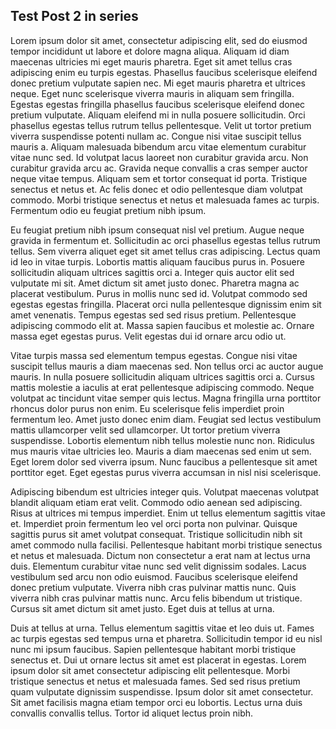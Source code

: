## Test Post 2 in series

Lorem ipsum dolor sit amet, consectetur adipiscing elit, sed do eiusmod tempor incididunt ut labore et dolore magna aliqua. Aliquam id diam maecenas ultricies mi eget mauris pharetra. Eget sit amet tellus cras adipiscing enim eu turpis egestas. Phasellus faucibus scelerisque eleifend donec pretium vulputate sapien nec. Mi eget mauris pharetra et ultrices neque. Eget nunc scelerisque viverra mauris in aliquam sem fringilla. Egestas egestas fringilla phasellus faucibus scelerisque eleifend donec pretium vulputate. Aliquam eleifend mi in nulla posuere sollicitudin. Orci phasellus egestas tellus rutrum tellus pellentesque. Velit ut tortor pretium viverra suspendisse potenti nullam ac. Congue nisi vitae suscipit tellus mauris a. Aliquam malesuada bibendum arcu vitae elementum curabitur vitae nunc sed. Id volutpat lacus laoreet non curabitur gravida arcu. Non curabitur gravida arcu ac. Gravida neque convallis a cras semper auctor neque vitae tempus. Aliquam sem et tortor consequat id porta. Tristique senectus et netus et. Ac felis donec et odio pellentesque diam volutpat commodo. Morbi tristique senectus et netus et malesuada fames ac turpis. Fermentum odio eu feugiat pretium nibh ipsum.

Eu feugiat pretium nibh ipsum consequat nisl vel pretium. Augue neque gravida in fermentum et. Sollicitudin ac orci phasellus egestas tellus rutrum tellus. Sem viverra aliquet eget sit amet tellus cras adipiscing. Lectus quam id leo in vitae turpis. Lobortis mattis aliquam faucibus purus in. Posuere sollicitudin aliquam ultrices sagittis orci a. Integer quis auctor elit sed vulputate mi sit. Amet dictum sit amet justo donec. Pharetra magna ac placerat vestibulum. Purus in mollis nunc sed id. Volutpat commodo sed egestas egestas fringilla. Placerat orci nulla pellentesque dignissim enim sit amet venenatis. Tempus egestas sed sed risus pretium. Pellentesque adipiscing commodo elit at. Massa sapien faucibus et molestie ac. Ornare massa eget egestas purus. Velit egestas dui id ornare arcu odio ut.

Vitae turpis massa sed elementum tempus egestas. Congue nisi vitae suscipit tellus mauris a diam maecenas sed. Non tellus orci ac auctor augue mauris. In nulla posuere sollicitudin aliquam ultrices sagittis orci a. Cursus mattis molestie a iaculis at erat pellentesque adipiscing commodo. Neque volutpat ac tincidunt vitae semper quis lectus. Magna fringilla urna porttitor rhoncus dolor purus non enim. Eu scelerisque felis imperdiet proin fermentum leo. Amet justo donec enim diam. Feugiat sed lectus vestibulum mattis ullamcorper velit sed ullamcorper. Ut tortor pretium viverra suspendisse. Lobortis elementum nibh tellus molestie nunc non. Ridiculus mus mauris vitae ultricies leo. Mauris a diam maecenas sed enim ut sem. Eget lorem dolor sed viverra ipsum. Nunc faucibus a pellentesque sit amet porttitor eget. Eget egestas purus viverra accumsan in nisl nisi scelerisque.

Adipiscing bibendum est ultricies integer quis. Volutpat maecenas volutpat blandit aliquam etiam erat velit. Commodo odio aenean sed adipiscing. Risus at ultrices mi tempus imperdiet. Enim ut tellus elementum sagittis vitae et. Imperdiet proin fermentum leo vel orci porta non pulvinar. Quisque sagittis purus sit amet volutpat consequat. Tristique sollicitudin nibh sit amet commodo nulla facilisi. Pellentesque habitant morbi tristique senectus et netus et malesuada. Dictum non consectetur a erat nam at lectus urna duis. Elementum curabitur vitae nunc sed velit dignissim sodales. Lacus vestibulum sed arcu non odio euismod. Faucibus scelerisque eleifend donec pretium vulputate. Viverra nibh cras pulvinar mattis nunc. Quis viverra nibh cras pulvinar mattis nunc. Arcu felis bibendum ut tristique. Cursus sit amet dictum sit amet justo. Eget duis at tellus at urna.

Duis at tellus at urna. Tellus elementum sagittis vitae et leo duis ut. Fames ac turpis egestas sed tempus urna et pharetra. Sollicitudin tempor id eu nisl nunc mi ipsum faucibus. Sapien pellentesque habitant morbi tristique senectus et. Dui ut ornare lectus sit amet est placerat in egestas. Lorem ipsum dolor sit amet consectetur adipiscing elit pellentesque. Morbi tristique senectus et netus et malesuada fames. Sed sed risus pretium quam vulputate dignissim suspendisse. Ipsum dolor sit amet consectetur. Sit amet facilisis magna etiam tempor orci eu lobortis. Lectus urna duis convallis convallis tellus. Tortor id aliquet lectus proin nibh.